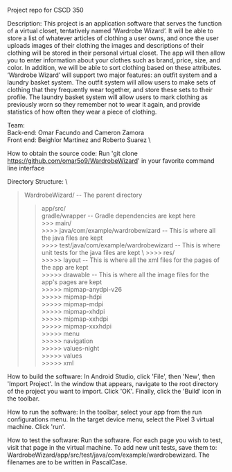 Project repo for CSCD 350

Description: This project is an application software that serves the function of a virtual closet, tentatively named ‘Wardrobe Wizard’. It will be able 
to store a list of whatever articles of clothing a user owns, and once the user uploads images of their clothing the images and descriptions of their 
clothing will be stored in their personal virtual closet. The app will then allow you to enter information about your clothes such as brand, price, size, 
and color. In addition, we will be able to sort clothing based on these attributes. ‘Wardrobe Wizard’ will support two major features: an outfit system 
and a laundry basket system. The outfit system will allow users to make sets of clothing that they frequently wear together, and store these sets to their 
profile. The laundry basket system will allow users to mark clothing as previously worn so they remember not to wear it again, and provide statistics of 
how often they wear a piece of clothing.

Team: \
Back-end: Omar Facundo and Cameron Zamora \
Front end: Beighlor Martinez and Roberto Suarez \

How to obtain the source code: Run 'git clone https://github.com/omar5o9/WardrobeWizard' in your favorite command line interface

Directory Structure: \
> WardrobeWizard/                                       --                  The parent directory 
  >> app/src/ \
  >> gradle/wrapper                                   --                            Gradle dependencies are kept here \
        >>> main/ \
          >>>> java/com/example/wardrobewizard  --                             This is where all the java files are kept \
          >>>> test/java/com/example/wardrobewizard       --                   This is where unit tests for the java files are kept  \ 
          >>>> res/ \
              >>>>> layout                        --                            This is where all the xml files for the pages of the app are kept \
              >>>>> drawable                        --                          This is where all the image files for the app's pages are kept \
              >>>>> mipmap-anydpi-v26 \
              >>>>> mipmap-hdpi \
              >>>>> mipmap-mdpi \
              >>>>> mipmap-xhdpi \
              >>>>> mipmap-xxhdpi \
              >>>>> mipmap-xxxhdpi \
              >>>>> menu \
              >>>>> navigation \
              >>>>> values-night \
              >>>>> values \
              >>>>> xml 
    
How to build the software: In Android Studio, click 'File', then 'New', then 'Import Project'. In the window that appears, navigate to the root directory 
of the project you want to import. Click 'OK'. Finally, click the 'Build' icon in the toolbar.

How to run the software: In the toolbar, select your app from the run configurations menu. In the target device menu, select the Pixel 3 virtual machine. 
Click 'run'.

How to test the software: Run the software. For each page you wish to test, visit that page in the virtual machine. To add new unit tests, save them to: 
WardrobeWizard/app/src/test/java/com/example/wardrobewizard. The filenames are to be written in PascalCase.

